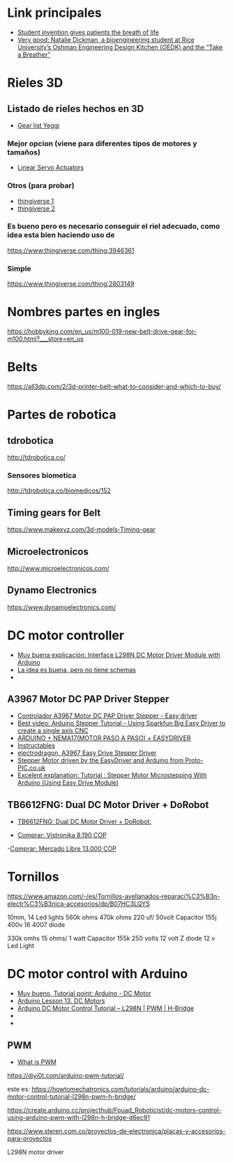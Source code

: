 # Link principales
- [Student invention gives patients the breath of life](http://news.rice.edu/2019/05/01/student-invention-gives-patients-the-breath-of-life-2/)
- [Very good: Natalie Dickman, a bioengineering student at Rice University’s Oshman Engineering Design Kitchen (OEDK) and the “Take a Breather”](https://youtu.be/1t2t8d8xtD0)


# Rieles 3D
## Listado de rieles hechos en 3D
- [Gear list Yeggi](https://www.yeggi.com/q/linear+gear/)

### Mejor opcion (viene para diferentes tipos de motores y tamaños)
- [Linear Servo Actuators](https://www.myminifactory.com/object/3d-print-linear-servo-actuators-77542)
### Otros (para probar)
- [thingiverse 1](https://www.thingiverse.com/thing:2320542)
- [thingiverse 2](https://www.thingiverse.com/thing:3444515)

### Es bueno pero es necesario conseguir el riel adecuado, como idea esta bien haciendo uso de 
https://www.thingiverse.com/thing:3946361

### Simple
https://www.thingiverse.com/thing:2803149

# Nombres partes en ingles
https://hobbyking.com/en_us/m100-019-new-belt-drive-gear-for-m100.html?___store=en_us

# Belts
https://all3dp.com/2/3d-printer-belt-what-to-consider-and-which-to-buy/


# Partes de robotica

## tdrobotica
http://tdrobotica.co/

### Sensores biometica
http://tdrobotica.co/biomedicos/152

## Timing gears for Belt
https://www.makexyz.com/3d-models-Timing-gear

## Microelectronicos
http://www.microelectronicos.com/

## Dynamo Electronics
https://www.dynamoelectronics.com/



# DC motor controller
- [Muy buena explicación: Interface L298N DC Motor Driver Module with Arduino](https://lastminuteengineers.com/l298n-dc-stepper-driver-arduino-tutorial/)
- [La idea es buena, pero no tiene schemas](https://hackaday.com/2018/06/12/555-ways-to-speed-control-a-dc-motor/)
- 
## A3967 Motor DC PAP Driver Stepper
- [Controlador A3967 Motor DC PAP Driver Stepper - Easy driver](https://solectroshop.com/product-spa-1938-Controlador-A3967-Motor-DC-PAP-Driver-Stepper-Easy-driver.html)
- [Best video: Arduino Stepper Tutorial - Using Sparkfun Big Easy Driver to create a single axis CNC](https://www.youtube.com/watch?v=SCyGM2Tp37w)
- [ARDUINO + NEMA17(MOTOR PASO A PASO) + EASYDRIVER](https://www.youtube.com/watch?v=0UJMg5qcbso)
- [Instructables](https://www.instructables.com/id/How-to-Interface-Easy-Driver-With-Stepper-Motor-Us/)
- [electrodragon, A3967 Easy Drive Stepper Driver](https://www.electrodragon.com/product/easydriver-stepper-motor-driver/)
- [Stepper Motor driven by the EasyDriver and Arduino from Proto-PIC.co.uk](https://www.youtube.com/watch?v=vQe_KeyXPHI)
- [Excelent explanation: Tutorial : Stepper Motor Microstepping With Arduino (Using Easy Drive Module)](https://www.youtube.com/watch?v=QHe_KwMH_SU)
## TB6612FNG: Dual DC Motor Driver + DoRobot

- [TB6612FNG: Dual DC Motor Driver + DoRobot:](https://medium.com/jungletronics/tb6612fng-dual-dc-motor-driver-690abd44465d)

- [Comprar: Vistronika 8.190 COP](https://www.vistronica.com/robotica/motores/drivers-de-motores/modulo-tb6612fng-para-control-de-motores-detail.html)

-[Comprar: Mercado Libre 13.000 COP](https://electronica.mercadolibre.com.co/componentes-electronicos/tb6612fng)


# Tornillos

https://www.amazon.com/-/es/Tornillos-avellanados-reparaci%C3%B3n-electr%C3%B3nica-accesorios/dp/B07HC3LQYS

10mm, 14 Led lights
560k ohms
470k ohms
220 uf/ 50volt
Capacitor 155j 400v
16 4007 diode


330k omhs
15 ohms/ 1 watt
Capacitor 155k 250 volts
12 volt Z diode
12 v Led Light


# DC motor control with Arduino
- [Muy bueno, Tutorial point: Arduino - DC Motor](https://www.tutorialspoint.com/arduino/arduino_dc_motor.htm)
- [Arduino Lesson 13. DC Motors](https://learn.adafruit.com/adafruit-arduino-lesson-13-dc-motors)
- [Arduino DC Motor Control Tutorial – L298N | PWM | H-Bridge](https://howtomechatronics.com/tutorials/arduino/arduino-dc-motor-control-tutorial-l298n-pwm-h-bridge/)
- []()
- []()



## PWM

- [What is PWM](https://create.arduino.cc/projecthub/muhammad-aqib/arduino-pwm-tutorial-ae9d71)


https://diyi0t.com/arduino-pwm-tutorial/

este es: https://howtomechatronics.com/tutorials/arduino/arduino-dc-motor-control-tutorial-l298n-pwm-h-bridge/

https://create.arduino.cc/projecthub/Fouad_Roboticist/dc-motors-control-using-arduino-pwm-with-l298n-h-bridge-d6ec91

https://www.steren.com.co/proyectos-de-electronica/placas-y-accesorios-para-proyectos


L298N motor driver 